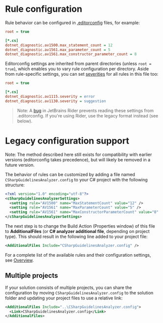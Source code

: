 # Rule configuration

Rule behavior can be configured in [.editorconfig](https://editorconfig.org/) files, for example:

```ini
root = true

[*.cs]
dotnet_diagnostic.av1500.max_statement_count = 12
dotnet_diagnostic.av1561.max_parameter_count = 5
dotnet_diagnostic.av1561.max_constructor_parameter_count = 8
```

Editorconfig settings are inherited from parent directories (unless `root = true`), which enables you to vary rule configuration per directory.
Aside from rule-specific settings, you can set [severities](https://docs.microsoft.com/en-us/visualstudio/code-quality/use-roslyn-analyzers?view=vs-2019#set-rule-severity-in-an-editorconfig-file) for all rules in this file too:

```ini
root = true

[*.cs]
dotnet_diagnostic.av1115.severity = error
dotnet_diagnostic.av1130.severity = suggestion
```

> Note: A [bug](https://youtrack.jetbrains.com/issue/RIDER-53508) in JetBrains Rider prevents reading these settings from .editorconfig. If you're using Rider, use the legacy format instead (see below).

# Legacy configuration support

Note: The method described here still exists for compatibility with earlier versions (editorconfig takes precedence), but will likely be removed in a future version.

The behavior of rules can be customized by adding a file named `CSharpGuidelinesAnalyzer.config` to your C# project with the following structure:

```xml
<?xml version="1.0" encoding="utf-8"?>
<cSharpGuidelinesAnalyzerSettings>
  <setting rule="AV1500" name="MaxStatementCount" value="12" />
  <setting rule="AV1561" name="MaxParameterCount" value="5" />
  <setting rule="AV1561" name="MaxConstructorParameterCount" value="8" />
</cSharpGuidelinesAnalyzerSettings>
```

The next step is to change the Build Action (Properties window) of this file to **AdditionalFiles** (or **C# analyzer additional file**, depending on project type). This should result in the following line added to your project file:

```xml
<AdditionalFiles Include="CSharpGuidelinesAnalyzer.config" />
```

For a complete list of the available rules and their configuration settings, see [Overview](/docs/Overview.md).

## Multiple projects

If your solution consists of multiple projects, you can share the configuration by moving `CSharpGuidelinesAnalyzer.config` to the solution folder and updating your project files to use a relative link:
```xml
<AdditionalFiles Include="..\CSharpGuidelinesAnalyzer.config">
  <Link>CSharpGuidelinesAnalyzer.config</Link>
</AdditionalFiles>
```
